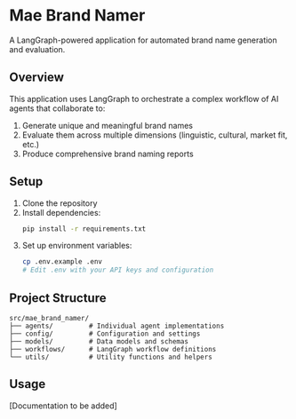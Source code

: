 # Mae Brand Namer

A LangGraph-powered application for automated brand name generation and evaluation.

## Overview

This application uses LangGraph to orchestrate a complex workflow of AI agents that collaborate to:
1. Generate unique and meaningful brand names
2. Evaluate them across multiple dimensions (linguistic, cultural, market fit, etc.)
3. Produce comprehensive brand naming reports

## Setup

1. Clone the repository
2. Install dependencies:
   ```bash
   pip install -r requirements.txt
   ```
3. Set up environment variables:
   ```bash
   cp .env.example .env
   # Edit .env with your API keys and configuration
   ```

## Project Structure

```
src/mae_brand_namer/
├── agents/         # Individual agent implementations
├── config/         # Configuration and settings
├── models/         # Data models and schemas
├── workflows/      # LangGraph workflow definitions
└── utils/          # Utility functions and helpers
```

## Usage

[Documentation to be added]

